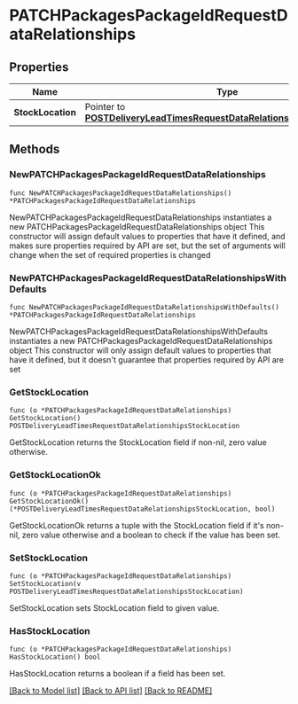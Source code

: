 # PATCHPackagesPackageIdRequestDataRelationships

## Properties

Name | Type | Description | Notes
------------ | ------------- | ------------- | -------------
**StockLocation** | Pointer to [**POSTDeliveryLeadTimesRequestDataRelationshipsStockLocation**](POSTDeliveryLeadTimesRequestDataRelationshipsStockLocation.md) |  | [optional] 

## Methods

### NewPATCHPackagesPackageIdRequestDataRelationships

`func NewPATCHPackagesPackageIdRequestDataRelationships() *PATCHPackagesPackageIdRequestDataRelationships`

NewPATCHPackagesPackageIdRequestDataRelationships instantiates a new PATCHPackagesPackageIdRequestDataRelationships object
This constructor will assign default values to properties that have it defined,
and makes sure properties required by API are set, but the set of arguments
will change when the set of required properties is changed

### NewPATCHPackagesPackageIdRequestDataRelationshipsWithDefaults

`func NewPATCHPackagesPackageIdRequestDataRelationshipsWithDefaults() *PATCHPackagesPackageIdRequestDataRelationships`

NewPATCHPackagesPackageIdRequestDataRelationshipsWithDefaults instantiates a new PATCHPackagesPackageIdRequestDataRelationships object
This constructor will only assign default values to properties that have it defined,
but it doesn't guarantee that properties required by API are set

### GetStockLocation

`func (o *PATCHPackagesPackageIdRequestDataRelationships) GetStockLocation() POSTDeliveryLeadTimesRequestDataRelationshipsStockLocation`

GetStockLocation returns the StockLocation field if non-nil, zero value otherwise.

### GetStockLocationOk

`func (o *PATCHPackagesPackageIdRequestDataRelationships) GetStockLocationOk() (*POSTDeliveryLeadTimesRequestDataRelationshipsStockLocation, bool)`

GetStockLocationOk returns a tuple with the StockLocation field if it's non-nil, zero value otherwise
and a boolean to check if the value has been set.

### SetStockLocation

`func (o *PATCHPackagesPackageIdRequestDataRelationships) SetStockLocation(v POSTDeliveryLeadTimesRequestDataRelationshipsStockLocation)`

SetStockLocation sets StockLocation field to given value.

### HasStockLocation

`func (o *PATCHPackagesPackageIdRequestDataRelationships) HasStockLocation() bool`

HasStockLocation returns a boolean if a field has been set.


[[Back to Model list]](../README.md#documentation-for-models) [[Back to API list]](../README.md#documentation-for-api-endpoints) [[Back to README]](../README.md)


